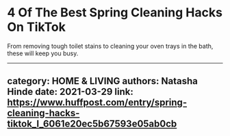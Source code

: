 # 4 Of The Best Spring Cleaning Hacks On TikTok

From removing tough toilet stains to cleaning your oven trays in the bath, these will keep you busy.

---
category: HOME & LIVING
authors: Natasha Hinde
date: 2021-03-29
link: https://www.huffpost.com/entry/spring-cleaning-hacks-tiktok_l_6061e20ec5b67593e05ab0cb
---
